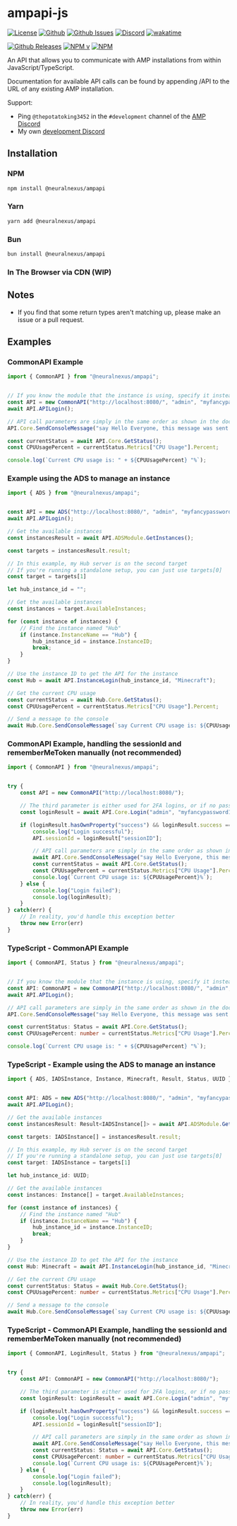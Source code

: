 # ampapi-js

[![License](https://img.shields.io/github/license/p0t4t0sandwich/ampapi-js?color=blue)](https://img.shields.io/github/downloads/p0t4t0sandwich/ampapi-js/LICENSE)
[![Github](https://img.shields.io/github/stars/p0t4t0sandwich/ampapi-js)](https://github.com/p0t4t0sandwich/ampapi-js)
[![Github Issues](https://img.shields.io/github/issues/p0t4t0sandwich/ampapi-js?label=Issues)](https://github.com/p0t4t0sandwich/ampapi-js/issues)
[![Discord](https://img.shields.io/discord/1067482396246683708?color=7289da&logo=discord&logoColor=white)](https://discord.neuralnexus.dev)
[![wakatime](https://wakatime.com/badge/github/p0t4t0sandwich/ampapi-js.svg)](https://wakatime.com/badge/github/p0t4t0sandwich/ampapi-js)

[![Github Releases](https://img.shields.io/github/downloads/p0t4t0sandwich/ampapi-js/total?label=Github&logo=github&color=181717)](https://github.com/p0t4t0sandwich/ampapi-js/releases)
[![NPM v](https://img.shields.io/npm/v/@neuralnexus/ampapi?label=NPM&logo=npm&color=CB3837)](https://www.npmjs.com/package/@neuralnexus/ampapi)
[![NPM](https://img.shields.io/npm/dt/@neuralnexus/ampapi?label=NPM&logo=npm&color=CB3837)](https://www.npmjs.com/package/@neuralnexus/ampapi)

An API that allows you to communicate with AMP installations from within JavaScript/TypeScript.

Documentation for available API calls can be found by appending /API to the URL of any existing AMP installation.

Support:

- Ping `@thepotatoking3452` in the `#development` channel of the [AMP Discord](https://discord.gg/cubecoders)
- My own [development Discord](https://discord.neuralnexus.dev/)

## Installation

### NPM

```bash
npm install @neuralnexus/ampapi
```

### Yarn

```bash
yarn add @neuralnexus/ampapi
```

### Bun

```bash
bun install @neuralnexus/ampapi
```

### In The Browser via CDN (WIP)

<!-- ```html
<script src="https://cdn.neuralnexus.dev/ampapi-js/ampapi.js"></script>

<!-- Or for a minified version -->

<!-- <script src="https://cdn.neuralnexus.dev/ampapi-js/ampapi.min.js"></script>
``` -->

## Notes

- If you find that some return types aren't matching up, please make an issue or a pull request.

## Examples

### CommonAPI Example

```javascript
import { CommonAPI } from "@neuralnexus/ampapi";


// If you know the module that the instance is using, specify it instead of CommonAPI
const API = new CommonAPI("http://localhost:8080/", "admin", "myfancypassword123", "");
await API.APILogin();

// API call parameters are simply in the same order as shown in the documentation.
API.Core.SendConsoleMessage("say Hello Everyone, this message was sent from the TypeScript API!");

const currentStatus = await API.Core.GetStatus();
const CPUUsagePercent = currentStatus.Metrics["CPU Usage"].Percent;

console.log(`Current CPU usage is: " + ${CPUUsagePercent} "%`);
```

### Example using the ADS to manage an instance

```javascript
import { ADS } from "@neuralnexus/ampapi";


const API = new ADS("http://localhost:8080/", "admin", "myfancypassword123", "", "");
await API.APILogin();

// Get the available instances
const instancesResult = await API.ADSModule.GetInstances();

const targets = instancesResult.result;

// In this example, my Hub server is on the second target
// If you're running a standalone setup, you can just use targets[0]
const target = targets[1]

let hub_instance_id = "";

// Get the available instances
const instances = target.AvailableInstances;

for (const instance of instances) {
    // Find the instance named "Hub"
    if (instance.InstanceName == "Hub") {
        hub_instance_id = instance.InstanceID;
        break;
    }
}

// Use the instance ID to get the API for the instance
const Hub = await API.InstanceLogin(hub_instance_id, "Minecraft");

// Get the current CPU usage
const currentStatus = await Hub.Core.GetStatus();
const CPUUsagePercent = currentStatus.Metrics["CPU Usage"].Percent;

// Send a message to the console
await Hub.Core.SendConsoleMessage(`say Current CPU usage is: ${CPUUsagePercent}%`)
```

### CommonAPI Example, handling the sessionId and rememberMeToken manually (not recommended)

```javascript
import { CommonAPI } from "@neuralnexus/ampapi";


try {
    const API = new CommonAPI("http://localhost:8080/");

    // The third parameter is either used for 2FA logins, or if no password is specified to use a remembered token from a previous login, or a service login token.
    const loginResult = await API.Core.Login("admin", "myfancypassword123", "", false);

    if (loginResult.hasOwnProperty("success") && loginResult.success === true) {
        console.log("Login successful");
        API.sessionId = loginResult["sessionID"];

        // API call parameters are simply in the same order as shown in the documentation.
        await API.Core.SendConsoleMessage("say Hello Everyone, this message was sent from the Python API!");
        const currentStatus = await API.Core.GetStatus();
        const CPUUsagePercent = currentStatus.Metrics["CPU Usage"].Percent;
        console.log(`Current CPU usage is: ${CPUUsagePercent}%`);
    } else {
        console.log("Login failed");
        console.log(loginResult);
    }
} catch(err) {
    // In reality, you'd handle this exception better
    throw new Error(err)
}
```

### TypeScript - CommonAPI Example

```typescript
import { CommonAPI, Status } from "@neuralnexus/ampapi";


// If you know the module that the instance is using, specify it instead of CommonAPI
const API: CommonAPI = new CommonAPI("http://localhost:8080/", "admin", "myfancypassword123", "");
await API.APILogin();

// API call parameters are simply in the same order as shown in the documentation.
API.Core.SendConsoleMessage("say Hello Everyone, this message was sent from the TypeScript API!");

const currentStatus: Status = await API.Core.GetStatus();
const CPUUsagePercent: number = currentStatus.Metrics["CPU Usage"].Percent;

console.log(`Current CPU usage is: " + ${CPUUsagePercent} "%`);
```

### TypeScript - Example using the ADS to manage an instance

```typescript
import { ADS, IADSInstance, Instance, Minecraft, Result, Status, UUID } from "@neuralnexus/ampapi";


const API: ADS = new ADS("http://localhost:8080/", "admin", "myfancypassword123", "", "");
await API.APILogin();

// Get the available instances
const instancesResult: Result<IADSInstance[]> = await API.ADSModule.GetInstances();

const targets: IADSInstance[] = instancesResult.result;

// In this example, my Hub server is on the second target
// If you're running a standalone setup, you can just use targets[0]
const target: IADSInstance = targets[1]

let hub_instance_id: UUID;

// Get the available instances
const instances: Instance[] = target.AvailableInstances;

for (const instance of instances) {
    // Find the instance named "Hub"
    if (instance.InstanceName == "Hub") {
        hub_instance_id = instance.InstanceID;
        break;
    }
}

// Use the instance ID to get the API for the instance
const Hub: Minecraft = await API.InstanceLogin(hub_instance_id, "Minecraft");

// Get the current CPU usage
const currentStatus: Status = await Hub.Core.GetStatus();
const CPUUsagePercent: number = currentStatus.Metrics["CPU Usage"].Percent;

// Send a message to the console
await Hub.Core.SendConsoleMessage(`say Current CPU usage is: ${CPUUsagePercent}%`)
```

### TypeScript - CommonAPI Example, handling the sessionId and rememberMeToken manually (not recommended)

```typescript
import { CommonAPI, LoginResult, Status } from "@neuralnexus/ampapi";


try {
    const API: CommonAPI = new CommonAPI("http://localhost:8080/");

    // The third parameter is either used for 2FA logins, or if no password is specified to use a remembered token from a previous login, or a service login token.
    const loginResult: LoginResult = await API.Core.Login("admin", "myfancypassword123", "", false);

    if (loginResult.hasOwnProperty("success") && loginResult.success === true) {
        console.log("Login successful");
        API.sessionId = loginResult["sessionID"];

        // API call parameters are simply in the same order as shown in the documentation.
        await API.Core.SendConsoleMessage("say Hello Everyone, this message was sent from the Python API!");
        const currentStatus: Status = await API.Core.GetStatus();
        const CPUUsagePercent: number = currentStatus.Metrics["CPU Usage"].Percent;
        console.log(`Current CPU usage is: ${CPUUsagePercent}%`);
    } else {
        console.log("Login failed");
        console.log(loginResult);
    }
} catch(err) {
    // In reality, you'd handle this exception better
    throw new Error(err)
}
```
